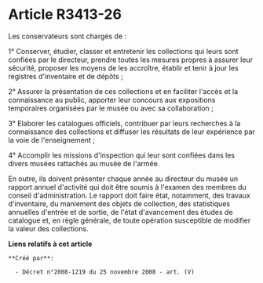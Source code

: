 # Article R3413-26

Les conservateurs sont chargés de :

1° Conserver, étudier, classer et entretenir les collections qui leurs sont confiées par le directeur, prendre toutes les
mesures propres à assurer leur sécurité, proposer les moyens de les accroître, établir et tenir à jour les registres
d'inventaire et de dépôts ;

2° Assurer la présentation de ces collections et en faciliter l'accès et la connaissance au public, apporter leur concours
aux expositions temporaires organisées par le musée ou avec sa collaboration ;

3° Elaborer les catalogues officiels, contribuer par leurs recherches à la connaissance des collections et diffuser les
résultats de leur expérience par la voie de l'enseignement ;

4° Accomplir les missions d'inspection qui leur sont confiées dans les divers musées rattachés au musée de l'armée.

En outre, ils doivent présenter chaque année au directeur du musée un rapport annuel d'activité qui doit être soumis à
l'examen des membres du conseil d'administration. Le rapport doit faire état, notamment, des travaux d'inventaire, du
maniement des objets de collection, des statistiques annuelles d'entrée et de sortie, de l'état d'avancement des études de
catalogue et, en règle générale, de toute opération susceptible de modifier la valeur des collections.

**Liens relatifs à cet article**

	**Créé par**:

	  - Décret n°2008-1219 du 25 novembre 2008 - art. (V)
